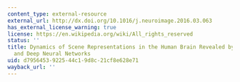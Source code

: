 ```yaml
---
content_type: external-resource
external_url: http://dx.doi.org/10.1016/j.neuroimage.2016.03.063
has_external_license_warning: true
license: https://en.wikipedia.org/wiki/All_rights_reserved
status: ''
title: Dynamics of Scene Representations in the Human Brain Revealed by Magnetoencephalography
  and Deep Neural Networks
uid: d7956453-9225-44c1-9d8c-21cf8e628e71
wayback_url: ''
---
```

